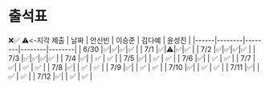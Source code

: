 # 출석표
❌✅
⚠️<-지각 제출
| 날짜 | 안신빈 | 이승준 | 김다예 | 윤성진 |
|------|--------|--------|--------|--------|
| 6/30 |✅|✅|✅|✅ |
| 7/1  |✅|⚠️|✅|✅ |
| 7/2  |✅|✅|✅|✅ |
| 7/3  |✅|✅|✅|✅ |
| 7/4  |✅|  | ✅ | ✅ |
| 7/5  |✅|  | ✅ | ✅ |
| 7/6  |✅|  | ✅ | ✅ |
| 7/7  |✅|  | ✅ | ✅ |
| 7/8  |✅|  | ✅ | ✅ |
| 7/9  |✅|  | ✅ | ✅ |
| 7/10 |✅|  | ✅ | ✅ |
| 7/11 |✅|  | ✅ | ✅ |
| 7/12 |✅|  | ✅ | ✅ |
